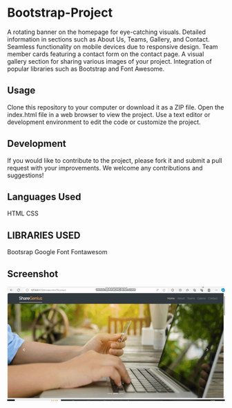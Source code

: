 

<h1> Bootstrap-Project </h1>

A rotating banner on the homepage for eye-catching visuals.
Detailed information in sections such as About Us, Teams, Gallery, and Contact.
Seamless functionality on mobile devices due to responsive design.
Team member cards featuring a contact form on the contact page.
A visual gallery section for sharing various images of your project.
Integration of popular libraries such as Bootstrap and Font Awesome.

<h2> Usage </h2>

Clone this repository to your computer or download it as a ZIP file.
Open the index.html file in a web browser to view the project.
Use a text editor or development environment to edit the code or customize the project.

<h2> Development</h2>

If you would like to contribute to the project, please fork it and submit a pull request with your improvements. We welcome any contributions and suggestions!

<h2> Languages Used</h2>

HTML
CSS

<h2> LIBRARIES USED</h2>

Bootsrap
Google Font
Fontawesom

<h2> Screenshot </h2>

![](/screnshoot.gif)
